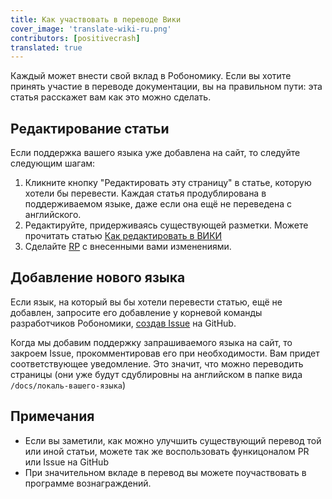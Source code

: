 ```yaml
---
title: Как участвовать в переводе Вики
cover_image: 'translate-wiki-ru.png' 
contributors: [positivecrash]
translated: true
---
```


Каждый может внести свой вклад в Робономику. Если вы хотите принять участие в переводе документации, вы на правильном пути: эта статья расскажет вам как это можно сделать.

## Редактирование статьи

Если поддержка вашего языка уже добавлена на сайт, то следуйте следующим шагам:

1. Кликните кнопку "Редактировать эту страницу" в статье, которую хотели бы перевести. Каждая статья продублирована в поддерживаемом языке, даже если она ещё не переведена с английского.
2. Редактируйте, придерживаясь существующей разметки. Можете прочитать статью [Как редактировать в ВИКИ](/docs/edit-wiki)
3. Сделайте [RP](https://docs.github.com/github/collaborating-with-issues-and-pull-requests/creating-a-pull-request) с внесенными вами изменениями.

## Добавление нового языка

Если язык, на который вы бы хотели перевести статью, ещё не добавлен, запросите его добавление у корневой команды разработчиков Робономики, [создав Issue](https://docs.github.com/desktop/contributing-and-collaborating-using-github-desktop/creating-an-issue-or-pull-request) на GitHub.

Когда мы добавим поддержку запрашиваемого языка на сайт, то закроем Issue, прокомментировав его при необходимости. Вам придет соответствующее уведомление. Это значит, что можно переводить страницы (они уже будут сдублировны на английском в папке вида `/docs/локаль-вашего-языка`)

## Примечания
* Если вы заметили, как можно улучшить существующий перевод той или иной статьи, можете так же воспользовать функицоналом PR или Issue на GitHub
* При значительном вкладе в перевод вы можете поучаствовать в программе вознаграждений. 